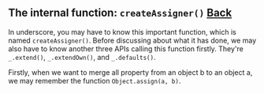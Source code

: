 ## The internal function: `createAssigner()` [Back](./../underscore.md)

In underscore, you may have to know this important function, which is named `createAssigner()`. Before discussing about what it has done, we may also have to know another three APIs calling this function firstly. They're `_.extend()`, `_.extendOwn()`, and `_.defaults()`.

Firstly, when we want to merge all property from an object b to an object a, we may remember the function `Object.assign(a, b)`.

